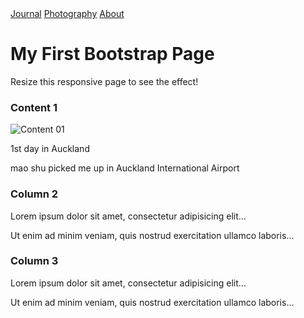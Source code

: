 <!DOCTYPE html>
<html lang="en">
<head>
<!-- Favicon -->

  <title>My Journal</title>
  <meta charset="utf-8">
  <meta name="viewport" content="width=device-width, initial-scale=1">

<!-- CSS -->
  <link rel="stylesheet" href="css/main.css">
  <link rel="stylesheet" href="css/bootstrap.css">
  
</head>

<body>

<div class="navbar">
  <a href="#Journal">Journal</a>
  <a href="#Photography">Photography</a>
  <a href="#About">About</a>
</div>

<div class="container-fluid p-5 bg-primary text-white text-center">
  <h1>My First Bootstrap Page</h1>
  <p>Resize this responsive page to see the effect!</p> 
</div>
  
<div class="container mt-5">
  <div class="row">
    <div class="col-sm-4">
      <h3>Content 1</h3>
      <img src="" alt="Content 01">
      <p>1st day in Auckland</p>
      <p>mao shu picked me up in Auckland International Airport</p>
    </div>
    <div class="col-sm-4">
      <h3>Column 2</h3>
      <p>Lorem ipsum dolor sit amet, consectetur adipisicing elit...</p>
      <p>Ut enim ad minim veniam, quis nostrud exercitation ullamco laboris...</p>
    </div>
    <div class="col-sm-4">
      <h3>Column 3</h3>        
      <p>Lorem ipsum dolor sit amet, consectetur adipisicing elit...</p>
      <p>Ut enim ad minim veniam, quis nostrud exercitation ullamco laboris...</p>
    </div>
  </div>
</div>

</body>
</html>
